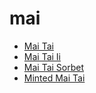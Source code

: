 # mai

 * [Mai Tai](index/m/mai-tai-230577.json)
 * [Mai Tai Ii](index/m/mai-tai-ii-200732.json)
 * [Mai Tai Sorbet](index/m/mai-tai-sorbet-2470.json)
 * [Minted Mai Tai](index/m/minted-mai-tai-201166.json)
